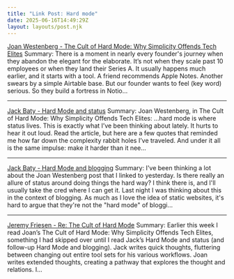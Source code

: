 ```yaml
---
title: "Link Post: Hard mode"
date: 2025-06-16T14:49:29Z
layout: layouts/post.njk
---
```


[Joan Westenberg - The Cult of Hard Mode: Why Simplicity Offends Tech Elites](https://www.joanwestenberg.com/the-cult-of-hard-mode-why-simplicity-offends-tech-elites/) Summary: There is a moment in nearly every founder's journey when they abandon the elegant for the elaborate. It’s not when they scale past 10 employees or when they land their Series A. It usually happens much earlier, and it starts with a tool. A friend recommends Apple Notes. Another swears by a simple Airtable base. But our founder wants to feel (key word) serious. So they build a fortress in Notio...

---

[Jack Baty - Hard Mode and status](https://baty.net/posts/2025/06/hard-mode-and-status/) Summary: Joan Westenberg, in The Cult of Hard Mode: Why Simplicity Offends Tech Elites: …hard mode is where status lives. This is exactly what I’ve been thinking about lately. It hurts to hear it out loud. Read the article, but here are a few quotes that reminded me how far down the complexity rabbit holes I’ve traveled. And under it all is the same impulse: make it harder than it nee...

---

[Jack Baty - Hard Mode and blogging](https://baty.net/posts/2025/06/hard-mode-and-blogging/) Summary: I've been thinking a lot about the Joan Westenberg post that I linked to yesterday. Is there really an allure of status around doing things the hard way? I think there is, and I'll usually take the cred where I can get it. Last night I was thinking about this in the context of blogging. As much as I love the idea of static websites, it's hard to argue that they're not the "hard mode" of bloggi...

---

[Jeremy Friesen - Re: The Cult of Hard Mode](https://takeonrules.com/2025/06/14/re-the-cult-of-hard-mode/) Summary: Earlier this week I read Joan’s The Cult of Hard Mode: Why Simplicity Offends Tech Elites, something I had skipped over until I read Jack’s Hard Mode and status (and follow-up Hard Mode and blogging). Jack writes quick thoughts, fluttering between changing out entire tool sets for his various workflows. Joan writes extended thoughts, creating a pathway that explores the thought and relations. I...
